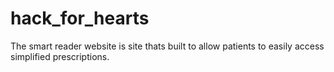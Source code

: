# hack_for_hearts

The smart reader website is site thats built to allow patients to easily access simplified prescriptions.
